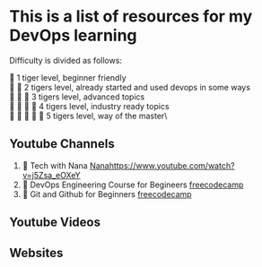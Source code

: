 # This is a list of resources for my DevOps learning

Difficulty is divided as follows:

🐯 1 tiger level, beginner friendly\
🐯 🐯 2 tigers level, already started and used devops in some ways\
🐯 🐯 🐯 3 tigers level, advanced topics\
🐯 🐯 🐯 🐯 4 tigers level, industry ready topics\
🐯 🐯 🐯 🐯 🐯 5 tigers level, way of the master\

## Youtube Channels
1. 🐯 Tech with Nana [Nana](https://www.youtube.com/watch?v=0yWAtQ6wYNM)https://www.youtube.com/watch?v=j5Zsa_eOXeY
2. 🐯 DevOps Engineering Course for Begineers [freecodecamp](https://www.youtube.com/watch?v=j5Zsa_eOXeY)
3. 🐯 Git and Github for Beginners [freecodecamp](https://www.youtube.com/watch?v=RGOj5yH7evk)

## Youtube Videos


## Websites
